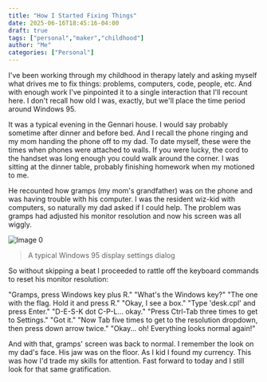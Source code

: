 ```yaml
---
title: "How I Started Fixing Things"
date: 2025-06-16T18:45:16-04:00
draft: true
tags: ["personal","maker","childhood"]
author: "Me"
categories: ["Personal"]
---
```


I've been working through my childhood in therapy lately and asking myself what drives me to fix things: problems, computers, code, people, etc. And with enough work I've pinpointed it to a single interaction that I'll recount here. I don't recall how old I was, exactly, but we'll place the time period around Windows 95. 

It was a typical evening in the Gennari house. I would say probably sometime after dinner and before bed. And I recall the phone ringing and my mom handing the phone off to my dad. To date myself, these were the times when phones were attached to walls. If you were lucky, the cord to the handset was long enough you could walk around the corner. I was sitting at the dinner table, probably finishing homework when my motioned to me.

He recounted how gramps (my mom's grandfather) was on the phone and was having trouble with his computer. I was the resident wiz-kid with computers, so naturally my dad asked if I could help. The problem was gramps had adjusted his monitor resolution and now his screen was all wiggly.

![Image 0](../../images/how-i-started-fixing-things_1750125358900.png)  

> A typical Windows 95 display settings dialog

So without skipping a beat I proceeded to rattle off the keyboard commands to reset his monitor resolution:

"Gramps, press Windows key plus R."
"What's the Windows key?"
"The one with the flag. Hold it and press R."
"Okay, I see a box."
"Type 'desk.cpl' and press Enter."
"D-E-S-K dot C-P-L... okay."
"Press Ctrl-Tab three times to get to Settings."
"Got it."
"Now Tab five times to get to the resolution dropdown, then press down arrow twice."
"Okay... oh! Everything looks normal again!"

And with that, gramps' screen was back to normal. I remember the look on my dad's face. His jaw was on the floor. As I kid I found my currency. This was how I'd trade my skills for attention. Fast forward to today and I still look for that same gratification.


